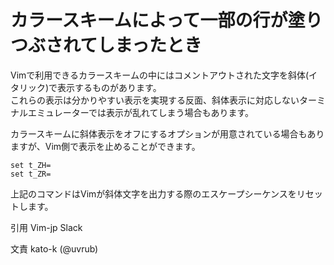 # カラースキームによって一部の行が塗りつぶされてしまったとき

Vimで利用できるカラースキームの中にはコメントアウトされた文字を斜体(イタリック)で表示するものがあります。  
これらの表示は分かりやすい表示を実現する反面、斜体表示に対応しないターミナルエミュレーターでは表示が乱れてしまう場合もあります。  

カラースキームに斜体表示をオフにするオプションが用意されている場合もありますが、Vim側で表示を止めることができます。  

```vim
set t_ZH=
set t_ZR=
```

上記のコマンドはVimが斜体文字を出力する際のエスケープシーケンスをリセットします。

引用 Vim-jp Slack

文責 kato-k (@uvrub)
